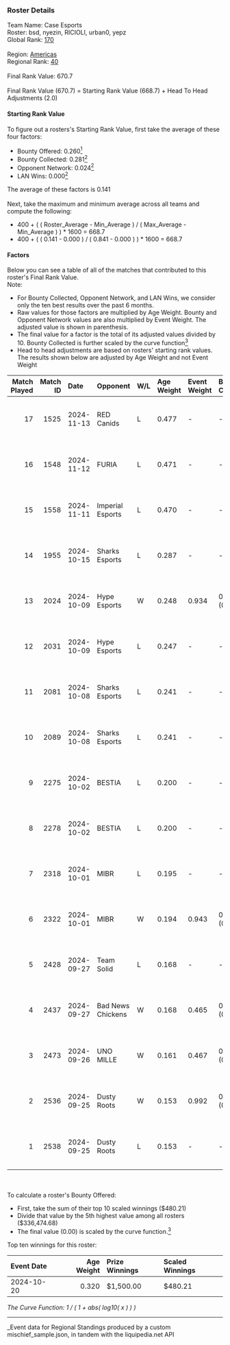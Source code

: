 ### Roster Details<br />
Team Name: Case Esports<br />
Roster: bsd, nyezin, RICIOLI, urban0, yepz<br />
Global Rank: [170](../../standings_global_2025_03_01.md)<br />
<br />
Region: [Americas]( ../../standings_americas_2025_03_01.md)<br />
Regional Rank: [40]( ../../standings_americas_2025_03_01.md)<br />
<br />
Final Rank Value:  670.7<br />
<br />
Final Rank Value (670.7) = Starting Rank Value (668.7) + Head To Head Adjustments (2.0)<br />

#### Starting Rank Value<br />
To figure out a rosters's Starting Rank Value, first take the average of these four factors:<br />
- Bounty Offered: 0.260[<sup>1</sup>](#table2)
- Bounty Collected: 0.281[<sup>2</sup>](#table1)
- Opponent Network: 0.024[<sup>2</sup>](#table1)
- LAN Wins: 0.000[<sup>2</sup>](#table1)

The average of these factors is 0.141<br />
<br />
Next, take the maximum and minimum average across all teams and compute the following:<br />
- 400 + ( ( Roster_Average - Min_Average ) / ( Max_Average - Min_Average ) ) * 1600 = 668.7
- 400 + ( ( 0.141 - 0.000 ) / ( 0.841 - 0.000 ) ) * 1600 = 668.7


#### Factors<br />
Below you can see a table of all of the matches that contributed to this roster's Final Rank Value.<br />
Note:<br />

- For Bounty Collected, Opponent Network, and LAN Wins, we consider only the ten best results over the past 6 months.
- Raw values for those factors are multiplied by Age Weight. Bounty and Opponent Network values are also multiplied by Event Weight. The adjusted value is shown in parenthesis.
- The final value for a factor is the total of its adjusted values divided by 10. Bounty Collected is further scaled by the curve function[<sup>3</sup>](#curveFunction)
- Head to head adjustments are based on rosters' starting rank values. The results shown below are adjusted by Age Weight and not Event Weight
<span id="table1"></span><br />


| Match Played | Match ID | Date       | Opponent          | W/L | Age Weight | Event Weight | Bounty Collected | Opponent Network | LAN Wins  | H2H Adj. | Roster                             |
| -: | -: | :- | :- | :- | :- | :- | :- | :- | :- | -: | :- |
|           17 |     1525 | 2024-11-13 | RED Canids        | L   | 0.477      | -            | -                | -                | -         |    -3.31 | bsd, nyezin, RICIOLI, urban0, yepz |
|           16 |     1548 | 2024-11-12 | FURIA             | L   | 0.471      | -            | -                | -                | -         |    -0.19 | bsd, nyezin, RICIOLI, urban0, yepz |
|           15 |     1558 | 2024-11-11 | Imperial Esports  | L   | 0.470      | -            | -                | -                | -         |    -1.23 | bsd, nyezin, RICIOLI, urban0, yepz |
|           14 |     1955 | 2024-10-15 | Sharks Esports    | L   | 0.287      | -            | -                | -                | -         |    -0.89 | bsd, nyezin, RICIOLI, urban0, yepz |
|           13 |     2024 | 2024-10-09 | Hype Esports      | W   | 0.248      | 0.934        | 0.001 (0.000)    | 0.089 (0.021)    | 0 (0.000) |     3.99 | bsd, nyezin, RICIOLI, urban0, yepz |
|           12 |     2031 | 2024-10-09 | Hype Esports      | L   | 0.247      | -            | -                | -                | -         |    -3.88 | bsd, nyezin, RICIOLI, urban0, yepz |
|           11 |     2081 | 2024-10-08 | Sharks Esports    | L   | 0.241      | -            | -                | -                | -         |    -0.76 | bsd, nyezin, RICIOLI, urban0, yepz |
|           10 |     2089 | 2024-10-08 | Sharks Esports    | L   | 0.241      | -            | -                | -                | -         |    -0.76 | bsd, nyezin, RICIOLI, urban0, yepz |
|            9 |     2275 | 2024-10-02 | BESTIA            | L   | 0.200      | -            | -                | -                | -         |    -1.15 | bsd, nyezin, RICIOLI, urban0, yepz |
|            8 |     2278 | 2024-10-02 | BESTIA            | L   | 0.200      | -            | -                | -                | -         |    -1.17 | bsd, nyezin, RICIOLI, urban0, yepz |
|            7 |     2318 | 2024-10-01 | MIBR              | L   | 0.195      | -            | -                | -                | -         |    -0.07 | bsd, nyezin, RICIOLI, urban0, yepz |
|            6 |     2322 | 2024-10-01 | MIBR              | W   | 0.194      | 0.943        | 0.139 (0.025)    | 0.604 (0.111)    | 0 (0.000) |     6.06 | bsd, nyezin, RICIOLI, urban0, yepz |
|            5 |     2428 | 2024-09-27 | Team Solid        | L   | 0.168      | -            | -                | -                | -         |    -1.28 | bsd, nyezin, RICIOLI, urban0, yepz |
|            4 |     2437 | 2024-09-27 | Bad News Chickens | W   | 0.168      | 0.465        | 0.002 (0.000)    | 0.141 (0.011)    | 0 (0.000) |     2.48 | bsd, nyezin, RICIOLI, urban0, yepz |
|            3 |     2473 | 2024-09-26 | UNO MILLE         | W   | 0.161      | 0.467        | 0.006 (0.000)    | 0.404 (0.030)    | 0 (0.000) |     2.78 | bsd, nyezin, RICIOLI, urban0, yepz |
|            2 |     2536 | 2024-09-25 | Dusty Roots       | W   | 0.153      | 0.992        | 0.008 (0.001)    | 0.422 (0.064)    | 0 (0.000) |     3.14 | bsd, nyezin, RICIOLI, urban0, yepz |
|            1 |     2538 | 2024-09-25 | Dusty Roots       | L   | 0.153      | -            | -                | -                | -         |    -1.70 | bsd, nyezin, RICIOLI, urban0, yepz |

<br />
<span id="table2"></span><br />
To calculate a roster's Bounty Offered:<br />

- First, take the sum of their top 10 scaled winnings ($480.21)
- Divide that value by the 5th highest value among all rosters ($336,474.68)
- The final value (0.00) is scaled by the curve function.[<sup>3</sup>](#curveFunction)

Top ten winnings for this roster:<br />

| Event Date | Age Weight | Prize Winnings | Scaled Winnings |
| :- | -: | :- | :- |
| 2024-10-20 |      0.320 | $1,500.00      | $480.21         |


<span id="curveFunction"></span>_The Curve Function: 1 / ( 1 + abs( log10( x ) ) )_<br />

---
_Event data for Regional Standings produced by a custom mischief_sample.json, in tandem with the liquipedia.net API<br />
